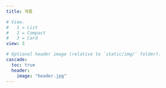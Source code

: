 ```yaml
---
title: 제품

# View.
#   1 = List
#   2 = Compact
#   3 = Card
view: 3

# Optional header image (relative to `static/img/` folder).
cascade:
  toc: true
  header:
    image: "header.jpg"
---
```


